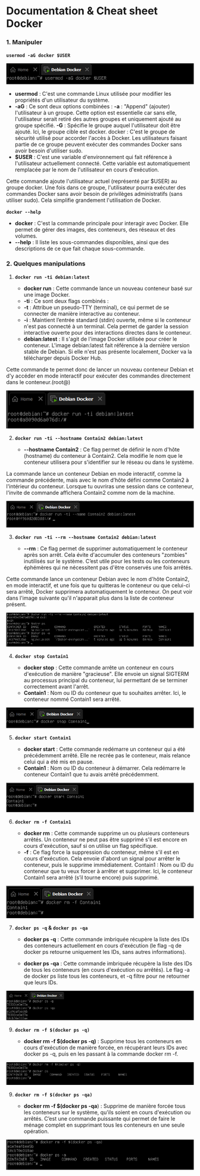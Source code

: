 # Documentation & Cheat sheet Docker

### 1. Manipuler

**``usermod -aG docker $USER``**

![](https://github.com/Shanks69000/Docker-Doc/blob/main/img-Docker/Docker-Manipulation1.png)

- **usermod** : C'est une commande Linux utilisée pour modifier les propriétés d'un utilisateur du système.
- **-aG** : Ce sont deux options combinées :
        **-a** : "Append" (ajouter) l'utilisateur à un groupe. Cette option est essentielle car sans elle, l'utilisateur serait retiré des autres groupes et uniquement ajouté au groupe spécifié.
        **-G** : Spécifie le groupe auquel l'utilisateur doit être ajouté. Ici, le groupe cible est docker.
    docker : C'est le groupe de sécurité utilisé pour accorder l'accès à Docker. Les utilisateurs faisant partie de ce groupe peuvent exécuter des commandes Docker sans avoir besoin d'utiliser sudo.
- **$USER** : C'est une variable d'environnement qui fait référence à l'utilisateur actuellement connecté. Cette variable est automatiquement remplacée par le nom de l'utilisateur en cours d'exécution.

Cette commande ajoute l'utilisateur actuel (représenté par $USER) au groupe docker. Une fois dans ce groupe, l'utilisateur pourra exécuter des commandes Docker sans avoir besoin de privilèges administratifs (sans utiliser sudo). Cela simplifie grandement l'utilisation de Docker.

**``docker --help``**

- **docker** : C'est la commande principale pour interagir avec Docker. Elle permet de gérer des images, des conteneurs, des réseaux et des volumes.
- **--help** : Il liste les sous-commandes disponibles, ainsi que des descriptions de ce que fait chaque sous-commande.


### 2. Quelques manipulations

1. **``docker run -ti debian:latest``**

    - **docker run** : Cette commande lance un nouveau conteneur basé sur une image Docker.
    - **-ti** : Ce sont deux flags combinés :
    - **-t** : Attribue un pseudo-TTY (terminal), ce qui permet de se connecter de manière interactive au conteneur.
     - **-i** : Maintient l’entrée standard (stdin) ouverte, même si le conteneur n'est pas connecté à un terminal. Cela permet de garder la session interactive ouverte pour des interactions directes dans le conteneur.
    - **debian:latest** : Il s'agit de l'image Docker utilisée pour créer le conteneur. L'image 
    debian:latest fait référence à la dernière version stable de Debian. Si elle n'est pas présente localement, Docker va la télécharger depuis Docker Hub.

Cette commande te permet donc de lancer un nouveau conteneur Debian et d'y accéder en mode interactif pour exécuter des commandes directement dans le conteneur.(root@<id du conteneur>)

![](https://github.com/Shanks69000/Docker-Doc/blob/main/img-Docker/docker-Manipulation3.png)

2. **``docker run -ti --hostname Contain2 debian:latest``**

    - **--hostname Contain2** : Ce flag permet de définir le nom d'hôte (hostname) du conteneur à Contain2. Cela modifie le nom que le conteneur utilisera pour s'identifier sur le réseau ou dans le système.

La commande lance un conteneur Debian en mode interactif, comme la commande précédente, mais avec le nom d’hôte défini comme Contain2 à l'intérieur du conteneur. Lorsque tu ouvriras une session dans ce conteneur, l'invite de commande affichera Contain2 comme nom de la machine.

![](https://github.com/Shanks69000/Docker-Doc/blob/main/img-Docker/Docker-Manipulation2.png)

3. **``docker run -ti --rm --hostname Contain2 debian:latest``**

    - **--rm** : Ce flag permet de supprimer automatiquement le conteneur après son arrêt. Cela évite d'accumuler des conteneurs "zombies" inutilisés sur le système. C’est utile pour les tests ou les conteneurs éphémères qui ne nécessitent pas d'être conservés une fois arrêtés.

Cette commande lance un conteneur Debian avec le nom d'hôte Contain2, en mode interactif, et une fois que tu quitteras le conteneur ou que celui-ci sera arrêté, Docker supprimera automatiquement le conteneur.
On peut voir dans l'image suivante qu'il n'apparait plus dans la liste de conteneur présent.

![](https://github.com/Shanks69000/Docker-Doc/blob/main/img-Docker/docker-Manipulation4.png)

4. **``docker stop Contain1``**

    - **docker stop** : Cette commande arrête un conteneur en cours d'exécution de manière "gracieuse". Elle envoie un signal SIGTERM au processus principal du conteneur, lui permettant de se terminer correctement avant l'arrêt.
    - **Contain1** : Nom ou ID du conteneur que tu souhaites arrêter. Ici, le conteneur nommé Contain1 sera arrêté.

![](https://github.com/Shanks69000/Docker-Doc/blob/main/img-Docker/Docker-Manipulation5.png)

5. **``docker start Contain1``**

    - **docker start** : Cette commande redémarre un conteneur qui a été précédemment arrêté. Elle ne recrée pas le conteneur, mais relance celui qui a été mis en pause.
    - **Contain1** : Nom ou ID du conteneur à démarrer. Cela redémarre le conteneur Contain1 que tu avais arrêté précédemment.

![](https://github.com/Shanks69000/Docker-Doc/blob/main/img-Docker/Docker-Manipulation6.png)

6. **``docker rm -f Contain1``**

    - **docker rm** : Cette commande supprime un ou plusieurs conteneurs arrêtés. Un conteneur ne peut pas être supprimé s'il est encore en cours d'exécution, sauf si on utilise un flag spécifique.
    - **-f** : Ce flag force la suppression du conteneur, même s'il est en cours d'exécution. Cela envoie d'abord un signal pour arrêter le conteneur, puis le supprime immédiatement.
    Contain1 : Nom ou ID du conteneur que tu veux forcer à arrêter et supprimer. Ici, le conteneur Contain1 sera arrêté (s’il tourne encore) puis supprimé.

![](https://github.com/Shanks69000/Docker-Doc/blob/main/img-Docker/Docker-Manipulation7.png)

7. **``docker ps -q`` & ``docker ps -qa``**

    - **docker ps -q** : Cette commande imbriquée récupère la liste des IDs des conteneurs actuellement en cours d'exécution (le flag -q de docker ps retourne uniquement les IDs, sans autres informations).

    - **docker ps -qa** : Cette commande imbriquée récupère la liste des IDs de tous les conteneurs (en cours d'exécution ou arrêtés). Le flag -a de docker ps liste tous les conteneurs, et -q filtre pour ne retourner que leurs IDs.

![](https://github.com/Shanks69000/Docker-Doc/blob/main/img-Docker/Docker-Manipulation8.png)

9. **``docker rm -f $(docker ps -q)``**

    - **docker rm -f $(docker ps -q)** : Supprime tous les conteneurs en cours d'exécution de manière forcée, en récupérant leurs IDs avec docker ps -q, puis en les passant à la commande docker rm -f.

![](https://github.com/Shanks69000/Docker-Doc/blob/main/img-Docker/Docker-Manipulation9.png)

9. **``docker rm -f $(docker ps -qa)``**

    - **docker rm -f $(docker ps -qa**) : Supprime de manière forcée tous les conteneurs sur le système, qu'ils soient en cours d'exécution ou arrêtés. C’est une commande puissante qui permet de faire le ménage complet en supprimant tous les conteneurs en une seule opération.


![](https://github.com/Shanks69000/Docker-Doc/blob/main/img-Docker/Docker-Manipulation10.png)

